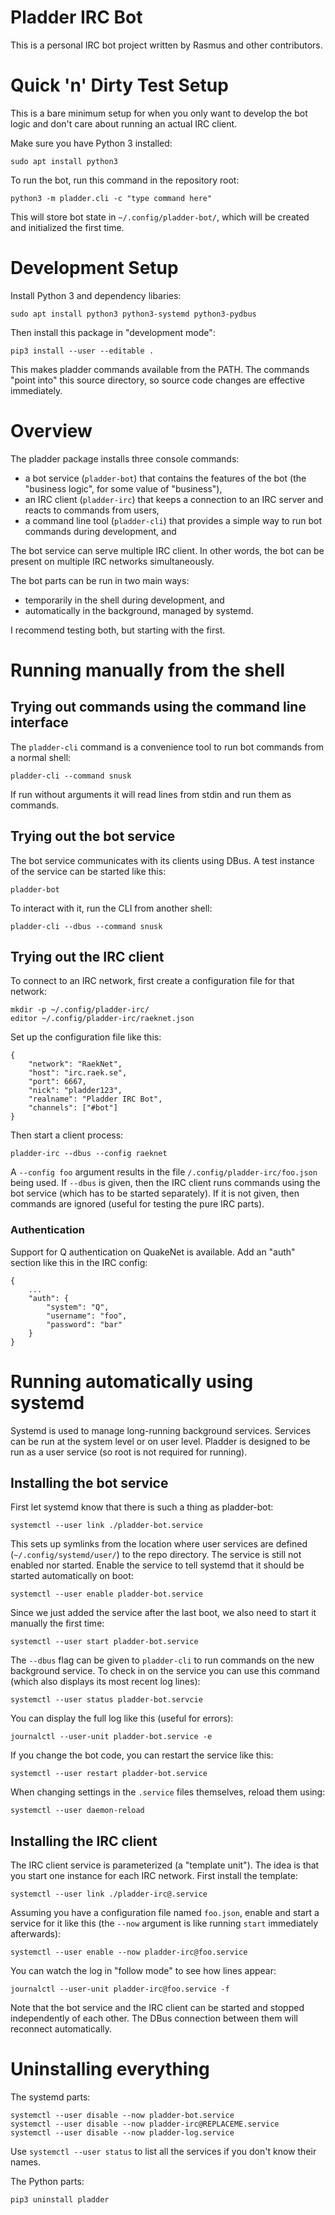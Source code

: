 # Pladder IRC Bot

This is a personal IRC bot project written by Rasmus and other
contributors.


# Quick 'n' Dirty Test Setup

This is a bare minimum setup for when you only want to develop the bot
logic and don't care about running an actual IRC client.

Make sure you have Python 3 installed:

    sudo apt install python3

To run the bot, run this command in the repository root:

    python3 -m pladder.cli -c "type command here"

This will store bot state in `~/.config/pladder-bot/`, which will be
created and initialized the first time.


# Development Setup

Install Python 3 and dependency libaries:

    sudo apt install python3 python3-systemd python3-pydbus

Then install this package in "development mode":

    pip3 install --user --editable .

This makes pladder commands available from the PATH. The commands
"point into" this source directory, so source code changes are
effective immediately.


# Overview

The pladder package installs three console commands:

* a bot service (`pladder-bot`) that contains the features of the bot
(the "business logic", for some value of "business"),
* an IRC client (`pladder-irc`) that keeps a connection to an IRC
  server and reacts to commands from users,
* a command line tool (`pladder-cli`) that provides a simple way to
  run bot commands during development, and

The bot service can serve multiple IRC client. In other words, the bot
can be present on multiple IRC networks simultaneously.

The bot parts can be run in two main ways:

* temporarily in the shell during development, and
* automatically in the background, managed by systemd.

I recommend testing both, but starting with the first.


# Running manually from the shell

## Trying out commands using the command line interface

The `pladder-cli` command is a convenience tool to run bot commands
from a normal shell:

    pladder-cli --command snusk

If run without arguments it will read lines from stdin and run them as
commands.


## Trying out the bot service

The bot service communicates with its clients using DBus. A test
instance of the service can be started like this:

    pladder-bot

To interact with it, run the CLI from another shell:

    pladder-cli --dbus --command snusk


## Trying out the IRC client

To connect to an IRC network, first create a configuration file for
that network:

    mkdir -p ~/.config/pladder-irc/
    editor ~/.config/pladder-irc/raeknet.json

Set up the configuration file like this:

    {
        "network": "RaekNet",
        "host": "irc.raek.se",
        "port": 6667,
        "nick": "pladder123",
        "realname": "Pladder IRC Bot",
        "channels": ["#bot"]
    }

Then start a client process:

    pladder-irc --dbus --config raeknet

A `--config foo` argument results in the file
`/.config/pladder-irc/foo.json` being used. If `--dbus` is given, then
the IRC client runs commands using the bot service (which has to be
started separately). If it is not given, then commands are ignored
(useful for testing the pure IRC parts).


### Authentication

Support for Q authentication on QuakeNet is available. Add an "auth" section like this in the IRC config:

    {
        ...
        "auth": {
            "system": "Q",
            "username": "foo",
            "password": "bar"
        }
    }


# Running automatically using systemd

Systemd is used to manage long-running background services. Services
can be run at the system level or on user level. Pladder is designed
to be run as a user service (so root is not required for running).

## Installing the bot service

First let systemd know that there is such a thing as pladder-bot:

    systemctl --user link ./pladder-bot.service

This sets up symlinks from the location where user services are
defined (`~/.config/systemd/user/`) to the repo directory. The service
is still not enabled nor started. Enable the service to tell systemd
that it should be started automatically on boot:

    systemctl --user enable pladder-bot.service

Since we just added the service after the last boot, we also need to
start it manually the first time:

    systemctl --user start pladder-bot.service

The `--dbus` flag can be given to `pladder-cli` to run commands on the
new background service. To check in on the service you can use this
command (which also displays its most recent log lines):

    systemctl --user status pladder-bot.servcie

You can display the full log like this (useful for errors):

    journalctl --user-unit pladder-bot.service -e

If you change the bot code, you can restart the service like this:

    systemctl --user restart pladder-bot.service

When changing settings in the `.service` files themselves, reload them using:

    systemctl --user daemon-reload


## Installing the IRC client

The IRC client service is parameterized (a "template unit"). The idea
is that you start one instance for each IRC network. First install the
template:

    systemctl --user link ./pladder-irc@.service

Assuming you have a configuration file named `foo.json`, enable and
start a service for it like this (the `--now` argument is like running
`start` immediately afterwards):

    systemctl --user enable --now pladder-irc@foo.service

You can watch the log in "follow mode" to see how lines appear:

    journalctl --user-unit pladder-irc@foo.service -f

Note that the bot service and the IRC client can be started and
stopped independently of each other. The DBus connection between them
will reconnect automatically.


# Uninstalling everything

The systemd parts:

    systemctl --user disable --now pladder-bot.service
    systemctl --user disable --now pladder-irc@REPLACEME.service
    systemctl --user disable --now pladder-log.service

Use `systemctl --user status` to list all the services if you don't know their names.

The Python parts:

    pip3 uninstall pladder
